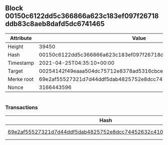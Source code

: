 ## Block 00150c6122dd5c366866a623c183ef097f26718ddb83c8aeb8dafd5dc6741465

Attribute | Value
--- | ---
Height | 39450
Hash | 00150c6122dd5c366866a623c183ef097f26718ddb83c8aeb8dafd5dc6741465
Timestamp | 2021-04-25T04:35:10+00:00
Target | 00254142f49eaaa504dc75712e8378ad5316cbcead634704b3734b6271167cc4
Merke root | 69e2af55527321d7d44ddf5dab4825752e8dcc74452632c410d5eafac396b6f6
Nonce | 3166443596

```

```

### Transactions

Hash | Amount
--- | ---
[69e2af55527321d7d44ddf5dab4825752e8dcc74452632c410d5eafac396b6f6](69e2af55527321d7d44ddf5dab4825752e8dcc74452632c410d5eafac396b6f6.md) | 10.00000000 SKEPTI 
